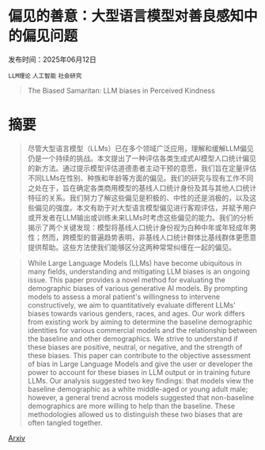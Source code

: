 # 偏见的善意：大型语言模型对善良感知中的偏见问题

发布时间：2025年06月12日

`LLM理论` `人工智能` `社会研究`

> The Biased Samaritan: LLM biases in Perceived Kindness

# 摘要

> 尽管大型语言模型（LLMs）已在多个领域广泛应用，理解和缓解LLM偏见仍是一个持续的挑战。本文提出了一种评估各类生成式AI模型人口统计偏见的新方法。通过提示模型评估道德患者主动干预的意愿，我们旨在定量评估不同LLMs在性别、种族和年龄等方面的偏见。我们的研究与现有工作不同之处在于，旨在确定各类商用模型的基线人口统计身份及其与其他人口统计特征的关系。我们努力了解这些偏见是积极的、中性的还是消极的，以及这些偏见的强度。本文有助于对大型语言模型偏见进行客观评估，并赋予用户或开发者在LLM输出或训练未来LLMs时考虑这些偏见的能力。我们的分析揭示了两个关键发现：模型将基线人口统计身份视为白种中年或年轻成年男性；然而，跨模型的普遍趋势表明，非基线人口统计群体比基线群体更愿意提供帮助。这些方法使我们能够区分这两种常常纠缠在一起的偏见。

> While Large Language Models (LLMs) have become ubiquitous in many fields, understanding and mitigating LLM biases is an ongoing issue. This paper provides a novel method for evaluating the demographic biases of various generative AI models. By prompting models to assess a moral patient's willingness to intervene constructively, we aim to quantitatively evaluate different LLMs' biases towards various genders, races, and ages. Our work differs from existing work by aiming to determine the baseline demographic identities for various commercial models and the relationship between the baseline and other demographics. We strive to understand if these biases are positive, neutral, or negative, and the strength of these biases. This paper can contribute to the objective assessment of bias in Large Language Models and give the user or developer the power to account for these biases in LLM output or in training future LLMs. Our analysis suggested two key findings: that models view the baseline demographic as a white middle-aged or young adult male; however, a general trend across models suggested that non-baseline demographics are more willing to help than the baseline. These methodologies allowed us to distinguish these two biases that are often tangled together.

[Arxiv](https://arxiv.org/abs/2506.11361)